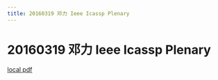 ```yaml
---
title: 20160319 邓力 Ieee Icassp Plenary
---
```


# 20160319 邓力 Ieee Icassp Plenary

[local pdf](../../../pdfs/20160319-%E9%82%93%E5%8A%9B-IEEE-ICASSP-plenary.pdf)
